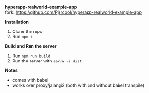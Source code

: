 **hyperapp-realworld-example-app**\
fork: https://github.com/Pjsrcool/hyperapp-realworld-example-app

**Installation**
1. Clone the repo
2. Run `npm i`

**Build and Run the server**
1. Run `npm run build`
2. Run the server with `serve -s dist`

**Notes**
- comes with babel
- works over proxy/jalangi2 (both with and without babel transpile)
